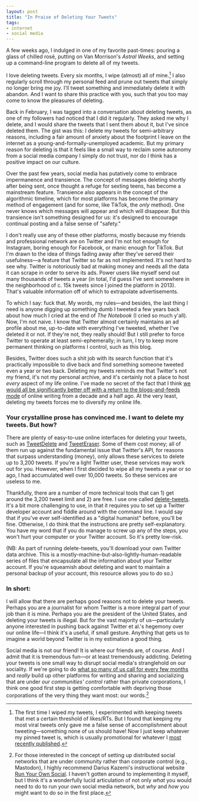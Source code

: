 ```yaml
---
layout: post
title: "In Praise of Deleting Your Tweets"
tags:
- internet
- social media
---
```


A few weeks ago, I indulged in one of my favorite past-times: pouring a glass of chilled rosé, putting on Van Morrison's *Astral Weeks*, and setting up a command-line program to delete all of my tweets.

I love deleting tweets. Every six months, I wipe (almost) all of mine.[^2] I also regularly scroll through my personal feed and prune out tweets that simply no longer bring me joy. I'll tweet something and immediately delete it with abandon. And I want to share this practice with you, such that you too may come to know the pleasures of deleting. 

[^2]: The first time I wiped my tweets, I experimented with keeping tweets that met a certain threshold of likes/RTs. But I found that keeping my most viral tweets only gave me a false sense of accomplishment about tweeting—something none of us should have! Now I just keep whatever my pinned tweet is, which is usually promotional for whatever I [most recently published](https://amodern.net/article/grid-techniques/).

Back in February, I was tagged into a conversation about deleting tweets, as one of my followers had noticed that I did it regularly. They asked me why I delete, and I would share the tweets that I sent them about it, but I've since deleted them. The gist was this: I delete my tweets for semi-arbitrary reasons, including a fair amount of anxiety about the footprint I leave on the internet as a young-and-formally-unemployed academic. But my primary reason for deleting is that it feels like a small way to reclaim some autonomy from a social media company I simply do not trust, nor do I think has a positive impact on our culture. 

Over the past few years, social media has putatively come to embrace impermanence and transience. The concept of messages deleting shortly after being sent, once thought a refuge for sexting teens, has become a mainstream feature. Transience also appears in the concept of the algorithmic timeline, which for most platforms has become the primary method of engagement (and for some, like TikTok, the *only* method). One never knows which messages will appear and which will disappear. But this transience isn't something designed for us: it's designed to encourage continual posting and a false sense of "safety."

I don't really use any of these other platforms, mostly because my friends and professional network are on Twitter and I'm not hot enough for Instagram, boring enough for Facebook, or manic enough for TikTok. But I'm drawn to the idea of things fading away after they've served their usefulness—a feature that Twitter so far as not implemented. It's not hard to see why. Twitter is notoriously bad at making money and needs all the data it can scrape in order to serve its ads. Power users like myself send out many thousands of tweets a year (in total, I'd guess I've sent somewhere in the neighborhood of c. 15k tweets since I joined the platform in 2013). That's valuable information off of which to extrapolate advertisements. 

To which I say: fuck that. My words, my rules—and besides, the last thing I need is anyone digging up something dumb I tweeted a few years back about how much I cried at the end of *The Notebook* (I cried so much y'all). Now, I'm not naive. I know that Twitter almost certainly maintains an ad profile about me, up-to-date with everything I've tweeted, whether I've deleted it or not. If they're not, they really should! But I still prefer to force Twitter to operate at least semi-ephemerally; in turn, I try to keep more permanent thinking on platforms I control, such as this blog. 

Besides, Twitter does such a shit job with its search function that it's practically impossible to dive back and find something someone tweeted even a year or two back. Deleting my tweets reminds me that Twitter's not my friend, it's not my personal archive, and it's certainly not a place to host *every* aspect of my life online. I've made no secret of the fact that I think [we would all be significantly better off with a return to the blogs-and-feeds mode](/blog/2017-08-17-i-miss-google-reader/) of online writing from a decade and a half ago. At the very least, deleting my tweets forces me to diversify my online life. 

### Your crystalline prose has convinced me. I want to delete my tweets. But how?

There are plenty of easy-to-use online interfaces for deleting your tweets, such as [TweetDelete](https://tweetdelete.net/) and [TweetEraser](https://www.tweeteraser.com/). Some of them cost money; all of them run up against the fundamental issue that Twitter's API, for reasons that surpass understanding (money), only allows these services to delete up to 3,200 tweets. If you're a light Twitter user, these services may work out for you. However, when I first decided to wipe all my tweets a year or so ago, I had accumulated well over 10,000 tweets. So these services are useless to me. 

Thankfully, there are a number of more technical tools that can 1) get around the 3,200 tweet limit and 2) are free. I use one called [delete-tweets](https://github.com/koenrh/delete-tweets). It's a bit more challenging to use, in that it requires you to set up a Twitter developer account and fiddle around with the command line. I would say that if you've ever self-identified as a "digital humanist" before, you'll be fine. Otherwise, I do think that the instructions are pretty self-explanatory. You have my word that if you do manage to screw up any of the steps, you won't hurt your computer or your Twitter account. So it's pretty low-risk.

(NB: As part of running delete-tweets, you'll download your own Twitter data archive. This is a mostly-machine-but-also-lightly-human-readable series of files that encapsulate all the information about your Twitter account. If you're squeamish about deleting and want to maintain a personal backup of your account, this resource allows you to do so.)

### In short:

I will allow that there are perhaps good reasons not to delete your tweets. Perhaps you are a journalist for whom Twitter is a more integral part of your job than it is mine. Perhaps you are the president of the United States, and deleting your tweets is illegal. But for the vast majority of us—particularly anyone interested in pushing back against Twitter et al.'s hegemony over our online life—I think it's a useful, if small gesture. Anything that gets us to imagine a world beyond Twitter is in my estimation a good thing. 

Social media is not our friend! It is where our friends are, of course. And I admit that it is tremendous fun—or at least tremendously addicting. Deleting your tweets is one small way to disrupt social media's stranglehold on our sociality. If we're going to do [what so many of us call for every few months](https://twitter.com/jaycaspiankang/status/1284243918377254912) and *really* build up other platforms for writing and sharing and socializing that are under *our communities' control* rather than private corporations, I think one good first step is getting comfortable with depriving those corporations of the very thing they want most: our words.[^1]

[^1]: For those interested in the concept of setting up distributed social networks that are under community rather than corporate control (e.g., Mastodon), I highly recommend Darius Kazemi's instructional website [Run Your Own Social](https://runyourown.social/). I haven't gotten around to implementing it myself, but I think it's a wonderfully lucid articulation of not only *what* you would need to do to run your own social media network, but *why* and *how* you might want to do so in the first place. 
